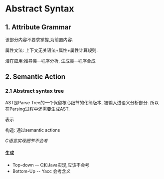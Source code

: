 # Abstract Syntax

## 1. Attribute Grammar

该部分内容不要求掌握,为前置内容.

属性文法: 上下文无关语法+属性+属性计算规则.

潜在应用:推导类--程序分析, 生成类--程序合成



## 2. Semantic Action

### 2.1 Abstract syntax tree

AST是Parse Tree的一个保留核心细节的化简版本,  被输入进语义分析部分. 所以在Parsing过程中还需要生成AST.



表示

构造: 通过semantic actions 

*C语言实现细节不会考*

#### 生成

- Top-down -- C和Java实现,应该不会考
- Bottom-Up -- Yacc 会考含义